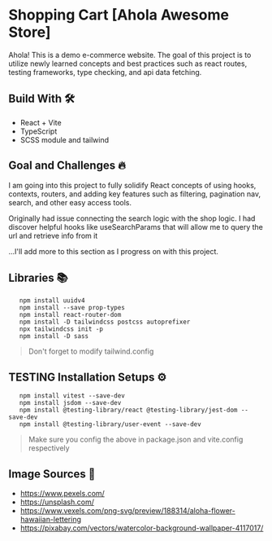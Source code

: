 # Shopping Cart [Ahola Awesome Store]

Ahola! This is a demo e-commerce website. The goal of this project is to utilize newly learned concepts and best practices such as react routes, testing frameworks, type checking, and api data fetching.

## Build With 🛠️

- React + Vite
- TypeScript
- SCSS module and tailwind

## Goal and Challenges 🔥
I am going into this project to fully solidify React concepts of using hooks, contexts, routers, and adding key features such as filtering, pagination nav, search, and other easy access tools. 

Originally had issue connecting the search logic with the shop logic. I had discover helpful hooks like useSearchParams that will allow me to query the url and retrieve info from it

...I'll add more to this section as I progress on with this project.

## Libraries 📚

```
   npm install uuidv4
   npm install --save prop-types
   npm install react-router-dom
   npm install -D tailwindcss postcss autoprefixer
   npx tailwindcss init -p
   npm install -D sass
```

> Don't forget to modify tailwind.config

## TESTING Installation Setups ⚙️

```
   npm install vitest --save-dev
   npm install jsdom --save-dev
   npm install @testing-library/react @testing-library/jest-dom --save-dev
   npm install @testing-library/user-event --save-dev
```

> Make sure you config the above in package.json and vite.config respectively

## Image Sources 🌅

- https://www.pexels.com/
- https://unsplash.com/
- https://www.vexels.com/png-svg/preview/188314/aloha-flower-hawaiian-lettering
- https://pixabay.com/vectors/watercolor-background-wallpaper-4117017/